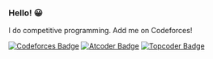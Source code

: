 ### Hello! 😀

I do competitive programming. Add me on Codeforces!

[![Codeforces Badge](https://run.kaist.ac.kr/badges/codeforces/crackersamdjam.svg)](https://codeforces.com/profile/crackersamdjam)
[![Atcoder Badge](https://run.kaist.ac.kr/badges/atcoder/crackersamdjam.svg)](https://atcoder.jp/users/crackersamdjam)
[![Topcoder Badge](https://run.kaist.ac.kr/badges/topcoder/crackersamdjam.svg)](https://www.topcoder.com/members/crackersamdjam)

<!-- Badges https://codeforces.com/blog/entry/82215 -->


<!--
**crackersamdjam/crackersamdjam** is a ✨ _special_ ✨ repository because its `README.md` (this file) appears on your GitHub profile.

Here are some ideas to get you started:

- 🔭 I’m currently working on ...
- 🌱 I’m currently learning ...
- 👯 I’m looking to collaborate on ...
- 🤔 I’m looking for help with ...
- 💬 Ask me about ...
- 📫 How to reach me: ...
- 😄 Pronouns: ...
- ⚡ Fun fact: ...
-->
